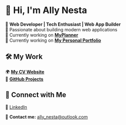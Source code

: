 # 👋 Hi, I'm Ally Nesta  

🚀 **Web Developer | Tech Enthusiast | Web App Builder**  
🔹 Passionate about building modern web applications  
🔹 Currently working on **[MyPlanner](https://myplanner-api.vercel.app/)**  
🔹 Currently working on **[My Personal Portfolio](https://devmycv-allynesta.vercel.app/)**  

## 🛠️ My Work  
🌍 [**My CV Website**](https://devmycv-allynesta.vercel.app/)  
📌 [**GitHub Projects**](https://github.com/Allynesta?tab=repositories)  

## 🔗 Connect with Me  
💼 [LinkedIn](https://www.linkedin.com/in/nesta-ally-9101231b7/)  

📧 **Contact me:** ally_nesta@outlook.com  
